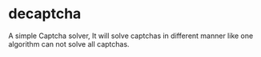 decaptcha
=========

A simple Captcha solver, It will solve captchas in different manner like one algorithm can not solve all captchas.
